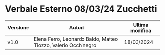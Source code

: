 # Verbale Esterno 08/03/24 Zucchetti

|Versione|                            Autori                            |Ultima modifica|
|--------|--------------------------------------------------------------|---------------|
|  v1.0  |Elena Ferro, Leonardo Baldo, Matteo Tiozzo, Valerio Occhinegro|   18/03/2024  |